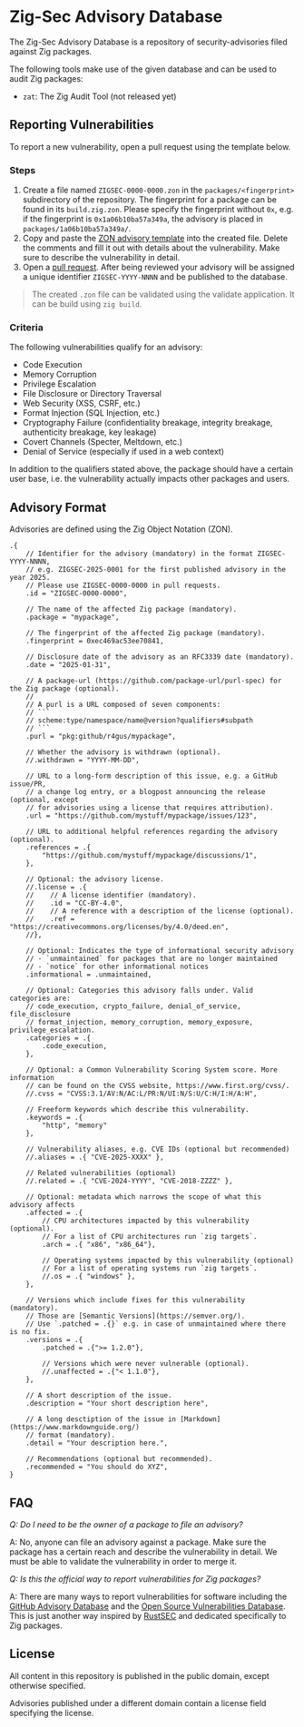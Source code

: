 # Zig-Sec Advisory Database

The Zig-Sec Advisory Database is a repository of security-advisories filed against Zig packages.

The following tools make use of the given database and can be used to audit Zig packages:

- `zat`: The Zig Audit Tool (not released yet)

## Reporting Vulnerabilities

To report a new vulnerability, open a pull request using the template below. 

### Steps

1. Create a file named `ZIGSEC-0000-0000.zon` in the `packages/<fingerprint>` subdirectory of the repository. The fingerprint for a package can be found in its `build.zig.zon`. Please specify the fingerprint without `0x`, e.g. if the fingerprint is `0x1a06b10ba57a349a`, the advisory is placed in `packages/1a06b10ba57a349a/`.
2. Copy and paste the [ZON advisory template](./EXAMPLE_ADVISORY.zon) into the created file. Delete the comments and fill it out with details about the vulnerability. Make sure to describe the vulnerability in detail.
3. Open a [pull request](https://github.com/Zig-Sec/advisory-db/pulls). After being reviewed your advisory will be assigned a unique identifier `ZIGSEC-YYYY-NNNN` and be published to the database.

> The created `.zon` file can be validated using the validate application. It can be build using `zig build`.

### Criteria

The following vulnerabilities qualify for an advisory:

- Code Execution
- Memory Corruption
- Privilege Escalation
- File Disclosure or Directory Traversal
- Web Security (XSS, CSRF, etc.)
- Format Injection (SQL Injection, etc.)
- Cryptography Failure (confidentiality breakage, integrity breakage, authenticity breakage, key leakage)
- Covert Channels (Specter, Meltdown, etc.)
- Denial of Service (especially if used in a web context)

In addition to the qualifiers stated above, the package should have a certain user base, i.e. the
vulnerability actually impacts other packages and users.

## Advisory Format

Advisories are defined using the Zig Object Notation (ZON).

```zon
.{
    // Identifier for the advisory (mandatory) in the format ZIGSEC-YYYY-NNNN,
    // e.g. ZIGSEC-2025-0001 for the first published advisory in the year 2025.
    // Please use ZIGSEC-0000-0000 in pull requests.
    .id = "ZIGSEC-0000-0000", 

    // The name of the affected Zig package (mandatory).
    .package = "mypackage",
    
    // The fingerprint of the affected Zig package (mandatory).
    .fingerprint = 0xec469ac53ee70841,

    // Disclosure date of the advisory as an RFC3339 date (mandatory).
    .date = "2025-01-31",
    
    // A package-url (https://github.com/package-url/purl-spec) for the Zig package (optional).
    //
    // A purl is a URL composed of seven components:
    // ```
    // scheme:type/namespace/name@version?qualifiers#subpath
    // ```
    .purl = "pkg:github/r4gus/mypackage",

    // Whether the advisory is withdrawn (optional).
    //.withdrawn = "YYYY-MM-DD",
    
    // URL to a long-form description of this issue, e.g. a GitHub issue/PR,
    // a change log entry, or a blogpost announcing the release (optional, except
    // for advisories using a license that requires attribution).
    .url = "https://github.com/mystuff/mypackage/issues/123",
    
    // URL to additional helpful references regarding the advisory (optional). 
    .references = .{
        "https://github.com/mystuff/mypackage/discussions/1",
    },
    
    // Optional: the advisory license.
    //.license = .{
    //    // A license identifier (mandatory).
    //    .id = "CC-BY-4.0",
    //    // A reference with a description of the license (optional).
    //    .ref = "https://creativecommons.org/licenses/by/4.0/deed.en",
    //},
    
    // Optional: Indicates the type of informational security advisory 
    // - `unmaintained` for packages that are no longer maintained
    // - `notice` for other informational notices
    .informational = .unmaintained,
    
    // Optional: Categories this advisory falls under. Valid categories are:
    // code_execution, crypto_failure, denial_of_service, file_disclosure
    // format_injection, memory_corruption, memory_exposure, privilege_escalation.
    .categories = .{
        .code_execution,
    },
    
    // Optional: a Common Vulnerability Scoring System score. More information
    // can be found on the CVSS website, https://www.first.org/cvss/.
    //.cvss = "CVSS:3.1/AV:N/AC:L/PR:N/UI:N/S:U/C:H/I:H/A:H",
    
    // Freeform keywords which describe this vulnerability.
    .keywords = .{
        "http", "memory"
    },
    
    // Vulnerability aliases, e.g. CVE IDs (optional but recommended)
    //.aliases = .{ "CVE-2025-XXXX" },
    
    // Related vulnerabilities (optional)
    //.related = .{ "CVE-2024-YYYY", "CVE-2018-ZZZZ" },
    
    // Optional: metadata which narrows the scope of what this advisory affects
    .affected = .{
        // CPU architectures impacted by this vulnerability (optional).
        // For a list of CPU architectures run `zig targets`.
        .arch = .{ "x86", "x86_64"},  
        
        // Operating systems impacted by this vulnerability (optional)
        // For a list of operating systems run `zig targets`.
        //.os = .{ "windows" },
    },
    
    // Versions which include fixes for this vulnerability (mandatory).
    // Those are [Semantic Versions](https://semver.org/).
    // Use `.patched = .{}` e.g. in case of unmaintained where there is no fix.
    .versions = .{
        .patched = .{">= 1.2.0"},
        
        // Versions which were never vulnerable (optional).
        //.unaffected = .{"< 1.1.0"},
    },
    
    // A short description of the issue.
    .description = "Your short description here",
    
    // A long desctiption of the issue in [Markdown](https://www.markdownguide.org/)
    // format (mandatory).
    .detail = "Your description here.",
    
    // Recommendations (optional but recommended).
    .recommended = "You should do XYZ",
}
```

## FAQ

_Q: Do I need to be the owner of a package to file an advisory?_

A: No, anyone can file an advisory against a package. Make sure the package has a certain reach and describe the vulnerability in detail. We must be able to validate the vulnerability in order to merge it.

_Q: Is this the official way to report vulnerabilities for Zig packages?_

A: There are many ways to report vulnerabilities for software including the [GitHub Advisory Database](https://github.com/advisories) and the [Open Source Vulnerabilities Database](https://osv.dev/). This is just another way inspired by [RustSEC](https://rustsec.org/) and dedicated specifically to Zig packages.

## License

All content in this repository is published in the public domain, except otherwise specified.

Advisories published under a different domain contain a license field specifying the license.
